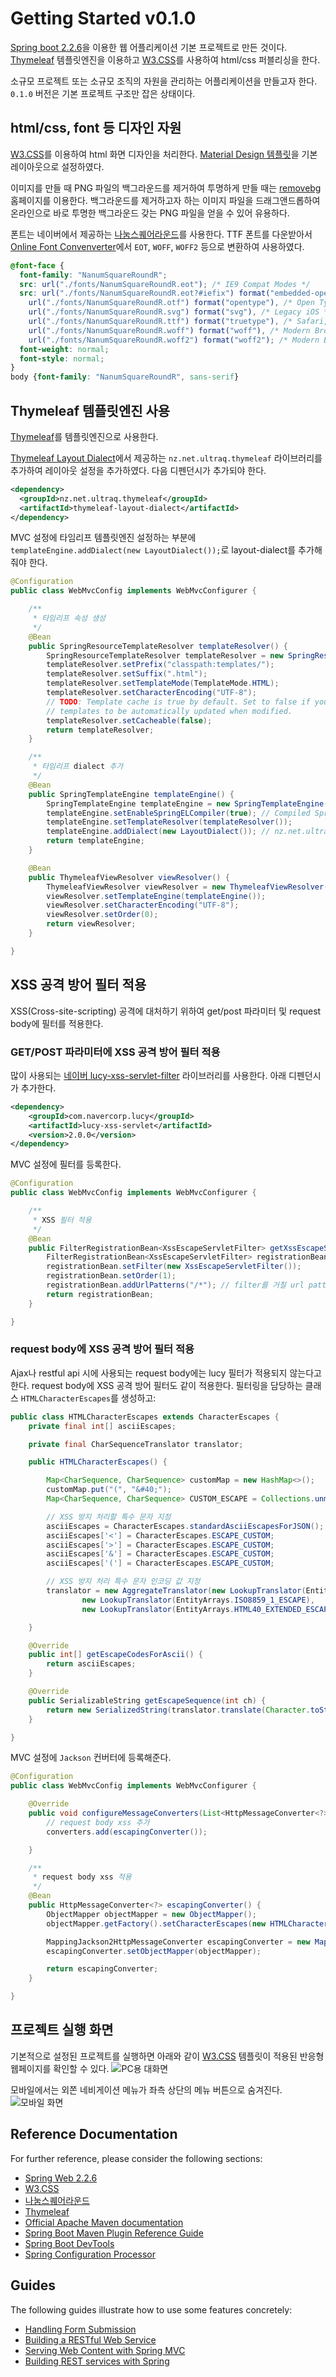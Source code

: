 # Getting Started v0.1.0
[Spring boot 2.2.6][springboot]을 이용한 웹 어플리케이션 기본 프로젝트로 만든 것이다.
[Thymeleaf][thymeleaf] 템플릿엔진을 이용하고 [W3.CSS][w3css]를 사용하여 html/css 퍼블리싱을 한다.

소규모 프로젝트 또는 소규모 조직의 자원을 관리하는 어플리케이션을 만들고자 한다.
`0.1.0` 버전은 기본 프로젝트 구조만 잡은 상태이다.

## html/css, font 등 디자인 자원
[W3.CSS][w3css]를 이용하여 html 화면 디자인을 처리한다.
[Material Design 템플릿](https://www.w3schools.com/w3css/tryw3css_examples_material.htm)을 기본 레이아웃으로 설정하였다.

이미지를 만들 때 PNG 파일의 백그라운드를 제거하여 투명하게 만들 때는 [removebg](https://www.remove.bg/) 홈페이지를 이용한다.
백그라운드를 제거하고자 하는 이미지 파일을 드래그앤드롭하여 온라인으로 바로 투명한 백그라운드 갖는 PNG 파일을 얻을 수 있어 유용하다.

폰트는 네이버에서 제공하는 [나눔스퀘어라운드][naverfont]를 사용한다.
TTF 폰트를 다운받아서 [Online Font Convenverter][fontconverter]에서 `EOT`, `WOFF`, `WOFF2` 등으로 변환하여 사용하였다.
```css
@font-face {
  font-family: "NanumSquareRoundR";
  src: url("./fonts/NanumSquareRoundR.eot"); /* IE9 Compat Modes */
  src: url("./fonts/NanumSquareRoundR.eot?#iefix") format("embedded-opentype"), /* IE6-IE8 */
    url("./fonts/NanumSquareRoundR.otf") format("opentype"), /* Open Type Font */
    url("./fonts/NanumSquareRoundR.svg") format("svg"), /* Legacy iOS */
    url("./fonts/NanumSquareRoundR.ttf") format("truetype"), /* Safari, Android, iOS */
    url("./fonts/NanumSquareRoundR.woff") format("woff"), /* Modern Browsers */
    url("./fonts/NanumSquareRoundR.woff2") format("woff2"); /* Modern Browsers */
  font-weight: normal;
  font-style: normal;
}
body {font-family: "NanumSquareRoundR", sans-serif}
```

## Thymeleaf 템플릿엔진 사용
[Thymeleaf][thymeleaf]를 템플릿엔진으로 사용한다.

[Thymeleaf Layout Dialect][thymeleaflayoutdialect]에서 제공하는 `nz.net.ultraq.thymeleaf` 라이브러리를 추가하여 레이아웃 설정을 추가하였다.
다음 디펜던시가 추가되야 한다.
```xml
<dependency>
  <groupId>nz.net.ultraq.thymeleaf</groupId>
  <artifactId>thymeleaf-layout-dialect</artifactId>
</dependency>
```

MVC 설정에 타임리프 템플릿엔진 설정하는 부분에 `templateEngine.addDialect(new LayoutDialect());`로 layout-dialect를 추가해줘야 한다.
```java
@Configuration
public class WebMvcConfig implements WebMvcConfigurer {

	/**
	 * 타임리프 속성 생성
	 */
	@Bean
	public SpringResourceTemplateResolver templateResolver() {
		SpringResourceTemplateResolver templateResolver = new SpringResourceTemplateResolver();
		templateResolver.setPrefix("classpath:templates/");
		templateResolver.setSuffix(".html");
		templateResolver.setTemplateMode(TemplateMode.HTML);
		templateResolver.setCharacterEncoding("UTF-8");
		// TODO: Template cache is true by default. Set to false if you want
		// templates to be automatically updated when modified.
		templateResolver.setCacheable(false);
		return templateResolver;
	}

	/**
	 * 타임리프 dialect 추가
	 */
	@Bean
	public SpringTemplateEngine templateEngine() {
		SpringTemplateEngine templateEngine = new SpringTemplateEngine();
		templateEngine.setEnableSpringELCompiler(true); // Compiled SpringEL should speed up executions
		templateEngine.setTemplateResolver(templateResolver());
		templateEngine.addDialect(new LayoutDialect()); // nz.net.ultraq.thymeleaf 레이아웃 관리 추가
		return templateEngine;
	}

	@Bean
	public ThymeleafViewResolver viewResolver() {
		ThymeleafViewResolver viewResolver = new ThymeleafViewResolver();
		viewResolver.setTemplateEngine(templateEngine());
		viewResolver.setCharacterEncoding("UTF-8");
		viewResolver.setOrder(0);
		return viewResolver;
	}

}
```

## XSS 공격 방어 필터 적용
XSS(Cross-site-scripting) 공격에 대처하기 위하여 get/post 파라미터 및 request body에 필터를 적용한다.

### GET/POST 파라미터에 XSS 공격 방어 필터 적용
많이 사용되는 [네이버 lucy-xss-servlet-filter][lucyxssservletfilter] 라이브러리를 사용한다.
아래 디펜던시가 추가한다.
```xml
<dependency>
	<groupId>com.navercorp.lucy</groupId>
	<artifactId>lucy-xss-servlet</artifactId>
	<version>2.0.0</version>
</dependency>
```

MVC 설정에 필터를 등록한다.
```java
@Configuration
public class WebMvcConfig implements WebMvcConfigurer {

	/**
	 * XSS 필터 적용
	 */
	@Bean
	public FilterRegistrationBean<XssEscapeServletFilter> getXssEscapeServletFilterRegistrationBean() {
		FilterRegistrationBean<XssEscapeServletFilter> registrationBean = new FilterRegistrationBean<XssEscapeServletFilter>();
		registrationBean.setFilter(new XssEscapeServletFilter());
		registrationBean.setOrder(1);
		registrationBean.addUrlPatterns("/*"); // filter를 거칠 url patterns
		return registrationBean;
	}

}
```

### request body에 XSS 공격 방어 필터 적용
Ajax나 restful api 시에 사용되는 request body에는 lucy 필터가 적용되지 않는다고 한다.
request body에 XSS 공격 방어 필터도 같이 적용한다.
필터링을 담당하는 클래스 `HTMLCharacterEscapes`를 생성하고: 
```java
public class HTMLCharacterEscapes extends CharacterEscapes {
	private final int[] asciiEscapes;

	private final CharSequenceTranslator translator;

	public HTMLCharacterEscapes() {

		Map<CharSequence, CharSequence> customMap = new HashMap<>();
		customMap.put("(", "&#40;");
		Map<CharSequence, CharSequence> CUSTOM_ESCAPE = Collections.unmodifiableMap(customMap);

		// XSS 방지 처리할 특수 문자 지정
		asciiEscapes = CharacterEscapes.standardAsciiEscapesForJSON();
		asciiEscapes['<'] = CharacterEscapes.ESCAPE_CUSTOM;
		asciiEscapes['>'] = CharacterEscapes.ESCAPE_CUSTOM;
		asciiEscapes['&'] = CharacterEscapes.ESCAPE_CUSTOM;
		asciiEscapes['('] = CharacterEscapes.ESCAPE_CUSTOM;

		// XSS 방지 처리 특수 문자 인코딩 값 지정
		translator = new AggregateTranslator(new LookupTranslator(EntityArrays.BASIC_ESCAPE), // <, >, &, " 는 여기에 포함됨
				new LookupTranslator(EntityArrays.ISO8859_1_ESCAPE),
				new LookupTranslator(EntityArrays.HTML40_EXTENDED_ESCAPE), new LookupTranslator(CUSTOM_ESCAPE));

	}

	@Override
	public int[] getEscapeCodesForAscii() {
		return asciiEscapes;
	}

	@Override
	public SerializableString getEscapeSequence(int ch) {
		return new SerializedString(translator.translate(Character.toString((char) ch)));
	}

}
```

MVC 설정에 `Jackson` 컨버터에 등록해준다.
```java
@Configuration
public class WebMvcConfig implements WebMvcConfigurer {

	@Override
	public void configureMessageConverters(List<HttpMessageConverter<?>> converters) {
		// request body xss 추가
		converters.add(escapingConverter());

	}

	/**
	 * request body xss 적용
	 */
	@Bean
	public HttpMessageConverter<?> escapingConverter() {
		ObjectMapper objectMapper = new ObjectMapper();
		objectMapper.getFactory().setCharacterEscapes(new HTMLCharacterEscapes());

		MappingJackson2HttpMessageConverter escapingConverter = new MappingJackson2HttpMessageConverter();
		escapingConverter.setObjectMapper(objectMapper);

		return escapingConverter;
	}

}
```

## 프로젝트 실행 화면
기본적으로 설정된 프로젝트를 실행하면 아래와 같이 [W3.CSS][w3css] 템플릿이 적용된 반응형 웹페이지를 확인할 수 있다.
![PC용 대화면](/docs/v0.1.0home.png "PC용 큰화면")

모바일에서는 외쫀 네비게이션 메뉴가 좌측 상단의 메뉴 버튼으로 숨겨진다.
![모바일 화면](/docs/v0.1.0mobile.png "모바일 화면")

## Reference Documentation
For further reference, please consider the following sections:

* [Spring Web 2.2.6][springboot]
* [W3.CSS][w3css]
* [나눔스퀘어라운드][naverfont]
* [Thymeleaf][thymeleaf]
* [Official Apache Maven documentation](https://maven.apache.org/guides/index.html)
* [Spring Boot Maven Plugin Reference Guide](https://docs.spring.io/spring-boot/docs/2.2.6.RELEASE/maven-plugin/)
* [Spring Boot DevTools](https://docs.spring.io/spring-boot/docs/2.2.6.RELEASE/reference/htmlsingle/#using-boot-devtools)
* [Spring Configuration Processor](https://docs.spring.io/spring-boot/docs/2.2.6.RELEASE/reference/htmlsingle/#configuration-metadata-annotation-processor)

## Guides
The following guides illustrate how to use some features concretely:

* [Handling Form Submission](https://spring.io/guides/gs/handling-form-submission/)
* [Building a RESTful Web Service](https://spring.io/guides/gs/rest-service/)
* [Serving Web Content with Spring MVC](https://spring.io/guides/gs/serving-web-content/)
* [Building REST services with Spring](https://spring.io/guides/tutorials/bookmarks/)

[springboot]: https://docs.spring.io/spring-boot/docs/2.2.6.RELEASE/reference/htmlsingle/#boot-features-developing-web-applications "Spring Web 2.2.6"
[thymeleaf]: https://docs.spring.io/spring-boot/docs/2.2.6.RELEASE/reference/htmlsingle/#boot-features-spring-mvc-template-engines "Thymeleaf"
[thymeleaflayoutdialect]: https://github.com/ultraq/thymeleaf-layout-dialect "Thymeleaf Layout Dialect"
[w3css]: https://www.w3schools.com/w3css/default.asp "W3.CSS"
[naverfont]: https://hangeul.naver.com/2017/nanum "네이버 한글한글아름답게"
[fontconverter]: https://www.font-converter.net "Online Font Converter / Web Font Generator"
[lucyxssservletfilter]: https://github.com/naver/lucy-xss-servlet-filter "lucy-xss-servlet-filter"